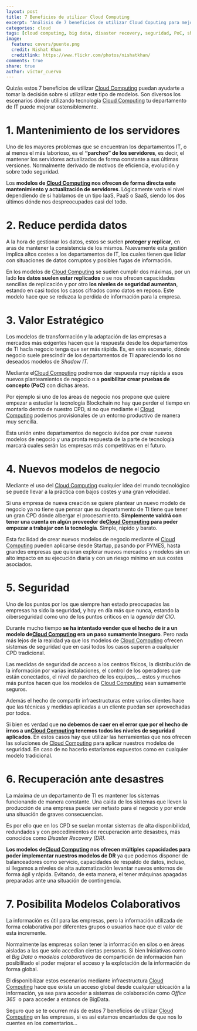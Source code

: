 ```yaml
---
layout: post
title: 7 Beneficios de utilizar Cloud Computing
excerpt: "Análisis de 7 beneficios de utilizar Cloud Coputing para mejorar las prestaciones de los departamentos de TI y crear nuevos modelos de negocio de una forma sencilla."
categories: cloud
tags: [cloud computing, big data, disaster recovery, seguridad, PoC, shadow it]
image:
  feature: covers/puente.png
  credit: Nishat Khan
  creditlink: https://www.flickr.com/photos/nishatkhan/
comments: true
share: true
author: victor_cuervo
---
```


Quizás estos 7 beneficios de utilizar [Cloud Computing](http://www.arquitectoit.com/cloud/que-es-cloud-computing/) puedan ayudarte a tomar la decisión sobre si utilizar este tipo de modelos. Son diversos los escenarios dónde utilizando tecnología [Cloud Computing](http://www.arquitectoit.com/cloud/que-es-cloud-computing/) tu departamento de IT puede mejorar ostensiblemente.


# 1. Mantenimiento de los servidores
Uno de los mayores problemas que se encuentran los departamentos IT, o al menos el más laborioso, es el **“parcheo” de los servidores**, es decir, el mantener los servidores actualizados de forma constante a sus últimas versiones. Normalmente derivado de motivos de eficiencia, evolución y sobre todo seguridad.

Los **modelos de [Cloud Computing](http://www.arquitectoit.com/cloud/que-es-cloud-computing/) nos ofrecen de forma directa este mantenimiento y actualización de servidores**. Lógicamente varía el nivel dependiendo de si hablamos de un tipo IaaS, PaaS o SaaS, siendo los dos últimos dónde nos despreocupados casi del todo. 


# 2. Reduce perdida datos
A la hora de gestionar los datos, estos se suelen **proteger y replicar**, en aras de mantener la consistencia de los mismos. Nuevamente esta gestión implica altos costes a los departamentos de IT, los cuales tienen que lidiar con situaciones de datos corruptos y posibles fugas de información.

En los modelos de [Cloud Computing](http://www.arquitectoit.com/cloud/que-es-cloud-computing/) se suelen cumplir dos máximas, por un lado **los datos suelen estar replicados** o se nos ofrecen capacidades sencillas de replicación y por otro **los niveles de seguridad aumentan**, estando en casi todos los casos cifrados como datos en reposo. Este modelo hace que se reduzca la perdida de información para la empresa.

# 3. Valor Estratégico
Los modelos de transformación y la adaptación de las empresas a mercados más exigentes hacen que la respuesta desde los departamentos de TI hacía negocio tenga que ser más rápida. Es, en este escenario, dónde negocio suele prescindir de los departamentos de TI apareciendo los no deseados modelos de _Shadow IT._  

Mediante el[Cloud Computing](http://www.arquitectoit.com/cloud/que-es-cloud-computing/) podremos dar respuesta muy rápida a esos nuevos planteamientos de negocio o a **posibilitar crear pruebas de concepto (PoC)** con dichas áreas.

Por ejemplo si uno de los áreas de negocio nos propone que quiere empezar a estudiar la tecnología Blockchain no hay que perder el tiempo en montarlo dentro de nuestro CPD, si no que mediante el [Cloud Computing](http://www.arquitectoit.com/cloud/que-es-cloud-computing/) podemos provisionales de un entorno productivo de manera muy sencilla.

Esta unión entre departamentos de negocio ávidos por crear nuevos modelos de negocio y una pronta respuesta de la parte de tecnología marcará cuales serán las empresas más competitivas en el futuro.

# 4. Nuevos modelos de negocio

Mediante el uso del [Cloud Computing](http://www.arquitectoit.com/cloud/que-es-cloud-computing/) cualquier idea del mundo tecnológico se puede llevar a la práctica con bajos costes y una gran velocidad.

Si una empresa de nueva creación se quiere plantear un nuevo modelo de negocio ya no tiene que pensar que su departamento de TI tiene que tener un gran CPD dónde albergar el procesamiento. **Simplemente valdrá con tener una cuenta en algún proveedor de[Cloud Computing](http://www.arquitectoit.com/cloud/que-es-cloud-computing/) para poder empezar a trabajar con la tecnología**. Simple, rápido y barato.

Esta facilidad de crear nuevos modelos de negocio mediante el [Cloud Computing](http://www.arquitectoit.com/cloud/que-es-cloud-computing/) pueden aplicarse desde Startup, pasando por PYMES, hasta grandes empresas que quieran explorar nuevos mercados y modelos sin un alto impacto en su ejecución diaria y con un riesgo mínimo en sus costes asociados.

# 5. Seguridad

Uno de los puntos por los que siempre han estado preocupadas las empresas ha sido la seguridad, y hoy en día más que nunca, estando la ciberseguridad como uno de los puntos críticos en la _agenda del CIO_.

Durante mucho tiempo **se ha intentado vender que el hecho de ir a un modelo de[Cloud Computing](http://www.arquitectoit.com/cloud/que-es-cloud-computing/) era un paso sumamente inseguro**. Pero nada más lejos de la realidad ya que los modelos de [Cloud Computing](http://www.arquitectoit.com/cloud/que-es-cloud-computing/) ofrecen sistemas de seguridad que en casi todos los casos superen a cualquier CPD tradicional.

Las medidas de seguridad de acceso a los centros físicos, la distribución de la información por varias instalaciones, el control de los operadores que están conectados, el nivel de parcheo de los equipos,… estos y muchos más puntos hacen que los modelos de [Cloud Computing](http://www.arquitectoit.com/cloud/que-es-cloud-computing/) sean sumamente seguros.

Además el hecho de compartir infraestructuras entre varios clientes hace que las técnicas y medidas aplicadas a un cliente puedan ser aprovechadas por todos.

Si bien es verdad que **no debemos de caer en el error que por el hecho de irnos a un[Cloud Computing](http://www.arquitectoit.com/cloud/que-es-cloud-computing/) tenemos todos los niveles de seguridad aplicados**. En estos casos hay que utilizar las herramientas que nos ofrecen las soluciones de [Cloud Computing](http://www.arquitectoit.com/cloud/que-es-cloud-computing/) para aplicar nuestros modelos de seguridad. En caso de no hacerlo estaríamos expuestos como en cualquier modelo tradicional.

# 6. Recuperación ante desastres
La máxima de un departamento de TI es mantener los sistemas funcionando de manera constante. Una caída de los sistemas que lleven la producción de una empresa puede ser nefasto para el negocio y por ende una situación de graves consecuencias.

Es por ello que en los CPD se suelan montar sistemas de alta disponibilidad, redundados y con procedimientos de recuperación ante desastres, más conocidos como _Disaster Recovery (DR)._

**Los modelos de[Cloud Computing](http://www.arquitectoit.com/cloud/que-es-cloud-computing/) nos ofrecen múltiples capacidades para poder implementar nuestros modelos de DR** ya que podemos disponer de balanceadores como servicio, capacidades de respaldo de datos, incluso, si llegamos a niveles de alta automatización levantar nuevos entornos de forma ágil y rápida. Evitando, de esta manera, el tener máquinas apagadas preparadas ante una situación de contingencia.

# 7. Posibilita Modelos Colaborativos
La información es útil para las empresas, pero la información utilizada de forma colaborativa por diferentes grupos o usuarios hace que el valor de esta incremente.

Normalmente las empresas solían tener la información en silos o en áreas aisladas a las que solo accedían ciertas personas. Si bien Iniciativas como el _Big Data_ o _modelos colaborativos_ de compartición de información han posibilitado el poder mejorar el acceso y la explotación de la información de forma global.

El disponibilizar estos escenarios mediante infraestructura [Cloud Computing](http://www.arquitectoit.com/cloud/que-es-cloud-computing/) hace que exista un acceso global desde cualquier ubicación a la información, ya sea para acceder a sistemas de colaboración como _Office 365_  o para acceder a entonos de BigData. 

Seguro que se te ocurren más de estos 7 beneficios de utilizar [Cloud Computing](http://www.arquitectoit.com/cloud/que-es-cloud-computing/) en las empresas, si es así estamos encantados de que nos lo cuentes en los comentarios...
